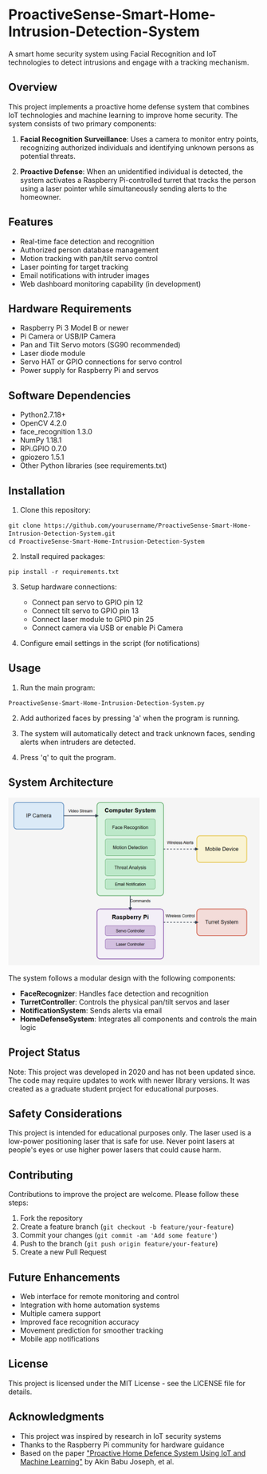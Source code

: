 # ProactiveSense-Smart-Home-Intrusion-Detection-System
A smart home security system using Facial Recognition and IoT technologies to detect intrusions and engage with a tracking mechanism.

## Overview

This project implements a proactive home defense system that combines IoT technologies and machine learning to improve home security. The system consists of two primary components:

1. **Facial Recognition Surveillance**: Uses a camera to monitor entry points, recognizing authorized individuals and identifying unknown persons as potential threats.

2. **Proactive Defense**: When an unidentified individual is detected, the system activates a Raspberry Pi-controlled turret that tracks the person using a laser pointer while simultaneously sending alerts to the homeowner.

## Features

- Real-time face detection and recognition
- Authorized person database management
- Motion tracking with pan/tilt servo control
- Laser pointing for target tracking
- Email notifications with intruder images
- Web dashboard monitoring capability (in development)

## Hardware Requirements

- Raspberry Pi 3 Model B or newer
- Pi Camera or USB/IP Camera
- Pan and Tilt Servo motors (SG90 recommended)
- Laser diode module
- Servo HAT or GPIO connections for servo control
- Power supply for Raspberry Pi and servos

## Software Dependencies

- Python2.7.18+
- OpenCV 4.2.0
- face_recognition 1.3.0
- NumPy 1.18.1
- RPi.GPIO 0.7.0
- gpiozero 1.5.1
- Other Python libraries (see requirements.txt)

## Installation

1. Clone this repository:
```
git clone https://github.com/yourusername/ProactiveSense-Smart-Home-Intrusion-Detection-System.git
cd ProactiveSense-Smart-Home-Intrusion-Detection-System
```

2. Install required packages:
```
pip install -r requirements.txt
```

3. Setup hardware connections:
   - Connect pan servo to GPIO pin 12
   - Connect tilt servo to GPIO pin 13
   - Connect laser module to GPIO pin 25
   - Connect camera via USB or enable Pi Camera

4. Configure email settings in the script (for notifications)

## Usage

1. Run the main program:
```
ProactiveSense-Smart-Home-Intrusion-Detection-System.py
```

2. Add authorized faces by pressing 'a' when the program is running.

3. The system will automatically detect and track unknown faces, sending alerts when intruders are detected.

4. Press 'q' to quit the program.

## System Architecture

![System Architecture](docs/system_architecture.png)

The system follows a modular design with the following components:

- **FaceRecognizer**: Handles face detection and recognition
- **TurretController**: Controls the physical pan/tilt servos and laser
- **NotificationSystem**: Sends alerts via email
- **HomeDefenseSystem**: Integrates all components and controls the main logic

## Project Status

Note: This project was developed in 2020 and has not been updated since. The code may require updates to work with newer library versions. It was created as a graduate student project for educational purposes.

## Safety Considerations

This project is intended for educational purposes only. The laser used is a low-power positioning laser that is safe for use. Never point lasers at people's eyes or use higher power lasers that could cause harm.

## Contributing

Contributions to improve the project are welcome. Please follow these steps:

1. Fork the repository
2. Create a feature branch (`git checkout -b feature/your-feature`)
3. Commit your changes (`git commit -am 'Add some feature'`)
4. Push to the branch (`git push origin feature/your-feature`)
5. Create a new Pull Request

## Future Enhancements

- Web interface for remote monitoring and control
- Integration with home automation systems
- Multiple camera support
- Improved face recognition accuracy
- Movement prediction for smoother tracking
- Mobile app notifications

## License

This project is licensed under the MIT License - see the LICENSE file for details.

## Acknowledgments

- This project was inspired by research in IoT security systems
- Thanks to the Raspberry Pi community for hardware guidance
- Based on the paper ["Proactive Home Defence System Using IoT and Machine Learning"](https://github.com/akinbjoseph/ProactiveSense-Smart-Home-Intrusion-Detection-System/blob/102dde032e5d4a489203c27716342d8a803793e7/docs/PROACTIVE%20HOME%20DEFENCE%20SYSTEM%20USING%20IOT%20AND%20MACHINE%20LEARNING.pdf) by Akin Babu Joseph, et al.


